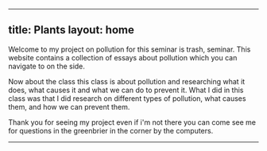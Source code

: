 
---
title: Plants
layout: home
---


Welcome to my project on pollution for this seminar is trash, seminar. This website contains a collection of essays about pollution  which you can navigate to on the side. 

Now about the class this class is about pollution and researching what it does, what causes it and what we can do to prevent it. What I did in this class was that I did research on different types of pollution, what causes them, and how we can prevent them.

Thank you for seeing my project even if i'm not there you can come see me for questions in the greenbrier in the corner by the computers.



----

[^1]: [It can take up to 10 minutes for changes to your site to publish after you push the changes to GitHub](https://docs.github.com/en/pages/setting-up-a-github-pages-site-with-jekyll/creating-a-github-pages-site-with-jekyll#creating-your-site).

[Just the Docs]: https://just-the-docs.github.io/just-the-docs/
[GitHub Pages]: https://docs.github.com/en/pages
[README]: https://github.com/just-the-docs/just-the-docs-template/blob/main/README.md
[Jekyll]: https://jekyllrb.com
[GitHub Pages / Actions workflow]: https://github.blog/changelog/2022-07-27-github-pages-custom-github-actions-workflows-beta/
[use this template]: https://github.com/just-the-docs/just-the-docs-template/generate
